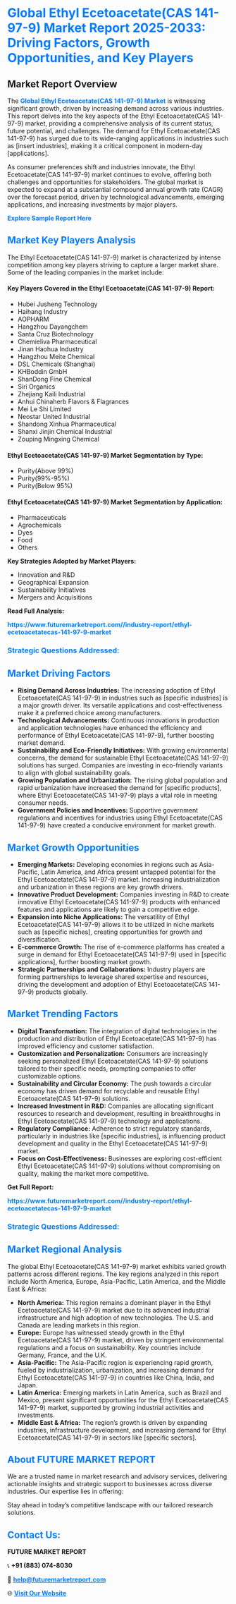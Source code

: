 <h1 style="color: #007BFF;">Global Ethyl Ecetoacetate(CAS 141-97-9) Market Report 2025-2033: Driving Factors, Growth Opportunities, and Key Players</h1>

<section id="overview">
<h2>Market Report Overview</h2>
<p>The <a href="https://www.futuremarketreport.com//industry-report/ethyl-ecetoacetatecas-141-97-9-market" style="color: #007BFF; text-decoration: none;"><strong>Global Ethyl Ecetoacetate(CAS 141-97-9) Market</strong></a> is witnessing significant growth, driven by increasing demand across various industries. This report delves into the key aspects of the Ethyl Ecetoacetate(CAS 141-97-9) market, providing a comprehensive analysis of its current status, future potential, and challenges. The demand for Ethyl Ecetoacetate(CAS 141-97-9) has surged due to its wide-ranging applications in industries such as [insert industries], making it a critical component in modern-day [applications].</p>
<p>As consumer preferences shift and industries innovate, the Ethyl Ecetoacetate(CAS 141-97-9) market continues to evolve, offering both challenges and opportunities for stakeholders. The global market is expected to expand at a substantial compound annual growth rate (CAGR) over the forecast period, driven by technological advancements, emerging applications, and increasing investments by major players.</p>
</section>

<section id="overview">
<p><a href="https://www.futuremarketreport.com//request-sample/reportId=52050" style="color: #007BFF; text-decoration: none;"><strong>Explore Sample Report Here</strong></a></p>
</section>

<section id="key-players">
<h2 style="color: #007BFF;">Market Key Players Analysis</h2>
<p>The Ethyl Ecetoacetate(CAS 141-97-9) market is characterized by intense competition among key players striving to capture a larger market share. Some of the leading companies in the market include:</p>
<h4>Key Players Covered in the Ethyl Ecetoacetate(CAS 141-97-9) Report:</h4>
<ul><li>Hubei Jusheng Technology</li><li>Haihang Industry</li><li>AOPHARM</li><li>Hangzhou Dayangchem</li><li>Santa Cruz Biotechnology</li><li>Chemieliva Pharmaceutical</li><li>Jinan Haohua Industry</li><li>Hangzhou Meite Chemical</li><li>DSL Chemicals (Shanghai)</li><li>KHBoddin GmbH</li><li>ShanDong Fine Chemical</li><li>Siri Organics</li><li>Zhejiang Kaili Industrial</li><li>Anhui Chinaherb Flavors &amp; Flagrances</li><li>Mei Le Shi Limited</li><li>Neostar United Industrial</li><li>Shandong Xinhua Pharmaceutical</li><li>Shanxi Jinjin Chemical Industrial</li><li>Zouping Mingxing Chemical</li></ul>
<h4>Ethyl Ecetoacetate(CAS 141-97-9) Market Segmentation by Type:</h4>
<ul><li>Purity(Above 99%)</li><li>Purity(99%-95%)</li><li>Purity(Below 95%)</li></ul>

<h4>Ethyl Ecetoacetate(CAS 141-97-9) Market Segmentation by Application:</h4>
<ul><li>Pharmaceuticals</li><li>Agrochemicals</li><li>Dyes</li><li>Food</li><li>Others</li></ul>
<p><strong>Key Strategies Adopted by Market Players:</strong></p>
<ul>
<li>Innovation and R&D</li>
<li>Geographical Expansion</li>
<li>Sustainability Initiatives</li>
<li>Mergers and Acquisitions</li>
</ul>
</section>

<section>
<p><strong>Read Full Analysis: </strong></p><a href="https://www.futuremarketreport.com//industry-report/ethyl-ecetoacetatecas-141-97-9-market" style="color: #007BFF; text-decoration: none;"><strong>https://www.futuremarketreport.com//industry-report/ethyl-ecetoacetatecas-141-97-9-market</strong></a>
<h3 style="color: #007BFF;">Strategic Questions Addressed:</h3>
</section>

<section id="driving-factors">
<h2 style="color: #007BFF;">Market Driving Factors</h2>
<ul>
<li><strong>Rising Demand Across Industries:</strong> The increasing adoption of Ethyl Ecetoacetate(CAS 141-97-9) in industries such as [specific industries] is a major growth driver. Its versatile applications and cost-effectiveness make it a preferred choice among manufacturers.</li>
<li><strong>Technological Advancements:</strong> Continuous innovations in production and application technologies have enhanced the efficiency and performance of Ethyl Ecetoacetate(CAS 141-97-9), further boosting market demand.</li>
<li><strong>Sustainability and Eco-Friendly Initiatives:</strong> With growing environmental concerns, the demand for sustainable Ethyl Ecetoacetate(CAS 141-97-9) solutions has surged. Companies are investing in eco-friendly variants to align with global sustainability goals.</li>
<li><strong>Growing Population and Urbanization:</strong> The rising global population and rapid urbanization have increased the demand for [specific products], where Ethyl Ecetoacetate(CAS 141-97-9) plays a vital role in meeting consumer needs.</li>
<li><strong>Government Policies and Incentives:</strong> Supportive government regulations and incentives for industries using Ethyl Ecetoacetate(CAS 141-97-9) have created a conducive environment for market growth.</li>
</ul>
</section>

<section id="growth-opportunities">
<h2 style="color: #007BFF;">Market Growth Opportunities</h2>
<ul>
<li><strong>Emerging Markets:</strong> Developing economies in regions such as Asia-Pacific, Latin America, and Africa present untapped potential for the Ethyl Ecetoacetate(CAS 141-97-9) market. Increasing industrialization and urbanization in these regions are key growth drivers.</li>
<li><strong>Innovative Product Development:</strong> Companies investing in R&D to create innovative Ethyl Ecetoacetate(CAS 141-97-9) products with enhanced features and applications are likely to gain a competitive edge.</li>
<li><strong>Expansion into Niche Applications:</strong> The versatility of Ethyl Ecetoacetate(CAS 141-97-9) allows it to be utilized in niche markets such as [specific niches], creating opportunities for growth and diversification.</li>
<li><strong>E-commerce Growth:</strong> The rise of e-commerce platforms has created a surge in demand for Ethyl Ecetoacetate(CAS 141-97-9) used in [specific applications], further boosting market growth.</li>
<li><strong>Strategic Partnerships and Collaborations:</strong> Industry players are forming partnerships to leverage shared expertise and resources, driving the development and adoption of Ethyl Ecetoacetate(CAS 141-97-9) products globally.</li>
</ul>
</section>

<section id="trending-factors">
<h2 style="color: #007BFF;">Market Trending Factors</h2>
<ul>
<li><strong>Digital Transformation:</strong> The integration of digital technologies in the production and distribution of Ethyl Ecetoacetate(CAS 141-97-9) has improved efficiency and customer satisfaction.</li>
<li><strong>Customization and Personalization:</strong> Consumers are increasingly seeking personalized Ethyl Ecetoacetate(CAS 141-97-9) solutions tailored to their specific needs, prompting companies to offer customizable options.</li>
<li><strong>Sustainability and Circular Economy:</strong> The push towards a circular economy has driven demand for recyclable and reusable Ethyl Ecetoacetate(CAS 141-97-9) solutions.</li>
<li><strong>Increased Investment in R&D:</strong> Companies are allocating significant resources to research and development, resulting in breakthroughs in Ethyl Ecetoacetate(CAS 141-97-9) technology and applications.</li>
<li><strong>Regulatory Compliance:</strong> Adherence to strict regulatory standards, particularly in industries like [specific industries], is influencing product development and quality in the Ethyl Ecetoacetate(CAS 141-97-9) market.</li>
<li><strong>Focus on Cost-Effectiveness:</strong> Businesses are exploring cost-efficient Ethyl Ecetoacetate(CAS 141-97-9) solutions without compromising on quality, making the market more competitive.</li>
</ul>
</section>

<section>
<p><strong>Get Full Report: </strong></p><a href="https://www.futuremarketreport.com//industry-report/ethyl-ecetoacetatecas-141-97-9-market" style="color: #007BFF; text-decoration: none;"><strong>https://www.futuremarketreport.com//industry-report/ethyl-ecetoacetatecas-141-97-9-market</strong></a>
<h3 style="color: #007BFF;">Strategic Questions Addressed:</h3>
</section>


<section id="regional-analysis">
<h2 style="color: #007BFF;">Market Regional Analysis</h2>
<p>The global Ethyl Ecetoacetate(CAS 141-97-9) market exhibits varied growth patterns across different regions. The key regions analyzed in this report include North America, Europe, Asia-Pacific, Latin America, and the Middle East & Africa:</p>
<ul>
<li><strong>North America:</strong> This region remains a dominant player in the Ethyl Ecetoacetate(CAS 141-97-9) market due to its advanced industrial infrastructure and high adoption of new technologies. The U.S. and Canada are leading markets in this region.</li>
<li><strong>Europe:</strong> Europe has witnessed steady growth in the Ethyl Ecetoacetate(CAS 141-97-9) market, driven by stringent environmental regulations and a focus on sustainability. Key countries include Germany, France, and the U.K.</li>
<li><strong>Asia-Pacific:</strong> The Asia-Pacific region is experiencing rapid growth, fueled by industrialization, urbanization, and increasing demand for Ethyl Ecetoacetate(CAS 141-97-9) in countries like China, India, and Japan.</li>
<li><strong>Latin America:</strong> Emerging markets in Latin America, such as Brazil and Mexico, present significant opportunities for the Ethyl Ecetoacetate(CAS 141-97-9) market, supported by growing industrial activities and investments.</li>
<li><strong>Middle East & Africa:</strong> The region’s growth is driven by expanding industries, infrastructure development, and increasing demand for Ethyl Ecetoacetate(CAS 141-97-9) in sectors like [specific sectors].</li>
</ul>
</section>

<footer>
<h2 style="color: #007BFF;">About FUTURE MARKET REPORT</h2>
<p>We are a trusted name in market research and advisory services, delivering actionable insights and strategic support to businesses across diverse industries. Our expertise lies in offering:</p>

<p>Stay ahead in today’s competitive landscape with our tailored research solutions.</p>

<h2 style="color: #007BFF;">Contact Us:</h2>
<p><strong>FUTURE MARKET REPORT</strong></p>
<p>📞 <strong>+91 (883) 074-8030</strong></p>
<p>📧 <strong><a href="mailto:help@futuremarketreport.com" style="color: #007BFF;">help@futuremarketreport.com</a></strong></p>
<p>🌐 <strong><a href="https://www.futuremarketreport.com/" style="color: #007BFF;">Visit Our Website</a></strong></p>
</footer>